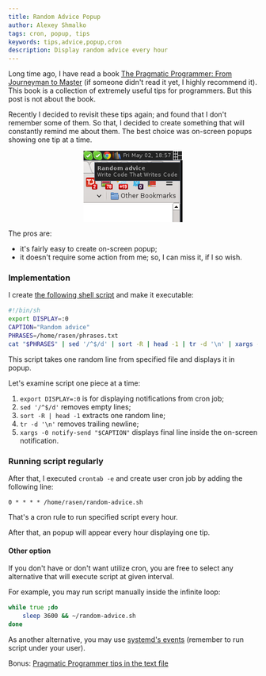 ```yaml
---
title: Random Advice Popup
author: Alexey Shmalko
tags: cron, popup, tips
keywords: tips,advice,popup,cron
description: Display random advice every hour
---
```


Long time ago, I have read a book [The Pragmatic Programmer: From Journeyman to Master](http://pragprog.com/the-pragmatic-programmer) (if someone didn't read it yet, I highly recommend it). This book is a collection of extremely useful tips for programmers. But this post is not about the book.

Recently I decided to revisit these tips again; and found that I don't remember some of them. So that, I decided to create something that will constantly remind me about them. The best choice was on-screen popups showing one tip at a time.

<img style="display: block; margin-left: auto; margin-right: auto" src="/images/random-advice-popup.png" alt="random advice" />

The pros are:

- it's fairly easy to create on-screen popup;
- it doesn't require some action from me; so, I can miss it, if I so wish.

<!--more-->

### Implementation
I create [the following shell script](/files/random-advice.sh) and make it executable:

```bash
#!/bin/sh
export DISPLAY=:0
CAPTION="Random advice"
PHRASES=/home/rasen/phrases.txt
cat "$PHRASES" | sed '/^$/d' | sort -R | head -1 | tr -d '\n' | xargs -0 notify-send "$CAPTION"
```

This script takes one random line from specified file and displays it in popup.

Let's examine script one piece at a time:

1. `export DISPLAY=:0` is for displaying notifications from cron job;
2. `sed '/^$/d'` removes empty lines;
3. `sort -R | head -1` extracts one random line;
4. `tr -d '\n'` removes trailing newline;
5. `xargs -0 notify-send "$CAPTION"` displays final line inside the on-screen notification.

### Running script regularly
After that, I executed `crontab -e` and create user cron job by adding the following line:

```cron
0 * * * * /home/rasen/random-advice.sh
```

That's a cron rule to run specified script every hour.

After that, an popup will appear every hour displaying one tip.

#### Other option
If you don't have or don't want utilize cron, you are free to select any alternative that will execute script at given interval.

For example, you may run script manually inside the infinite loop:

```zsh
while true ;do
    sleep 3600 && ~/random-advice.sh
done
```

As another alternative, you may use [systemd's events](https://wiki.archlinux.org/index.php/Systemd/cron_functionality) (remember to run script under your user).

Bonus: [Pragmatic Programmer tips in the text file](/files/pragmatic-programmer.txt)

